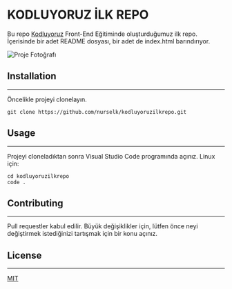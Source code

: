 # KODLUYORUZ İLK REPO

Bu repo [Kodluyoruz](https://www.kodluyoruz.org) Front-End Eğitiminde oluşturduğumuz ilk repo. İçerisinde bir adet README dosyası, bir adet de index.html barındırıyor.

![Proje Fotoğrafı](https://i.hizliresim.com/9jdtgxh.jpg)

## Installation

----
Öncelikle projeyi clonelayın.

```
git clone https://github.com/nurselk/kodluyoruzilkrepo.git
```

## Usage
---
Projeyi cloneladıktan sonra Visual Studio Code programında açınız.
Linux için:
```
cd kodluyoruzilkrepo
code .
```
## Contributing
---
Pull requestler kabul edilir. Büyük değişiklikler için, lütfen önce neyi değiştirmek istediğinizi tartışmak için bir konu açınız.
## License
---
[MIT](https://choosealicense.com/licenses/mit/)